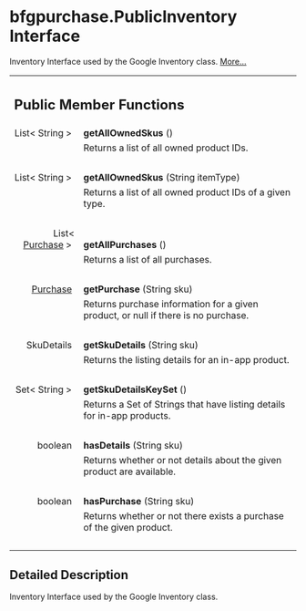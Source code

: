 # bfgpurchase.PublicInventory Interface 

<div class="contents">Inventory Interface used by the Google Inventory class.    <a href="interfacecom_1_1bigfishgames_1_1bfglib_1_1bfgpurchase_1_1_public_inventory.html#details">More...</a><table class="memberdecls"><tr class="heading"><td colspan="2"><h2 class="groupheader"><a id="pub-methods" name="pub-methods"></a> Public Member Functions</h2></td></tr><tr class="memitem:afb1ff762b60d160cd8ea7cbfa63d66c4"><td class="memItemLeft" align="right" valign="top"><a id="afb1ff762b60d160cd8ea7cbfa63d66c4" name="afb1ff762b60d160cd8ea7cbfa63d66c4"></a> List&lt; String &gt;&#160;</td><td class="memItemRight" valign="bottom"><b>getAllOwnedSkus</b> ()</td></tr><tr class="memdesc:afb1ff762b60d160cd8ea7cbfa63d66c4"><td class="mdescLeft">&#160;</td><td class="mdescRight">Returns a list of all owned product IDs. <br /></td></tr><tr class="separator:afb1ff762b60d160cd8ea7cbfa63d66c4"><td class="memSeparator" colspan="2">&#160;</td></tr><tr class="memitem:a4ca8453af3d983e951ee55a835f9ed1d"><td class="memItemLeft" align="right" valign="top"><a id="a4ca8453af3d983e951ee55a835f9ed1d" name="a4ca8453af3d983e951ee55a835f9ed1d"></a> List&lt; String &gt;&#160;</td><td class="memItemRight" valign="bottom"><b>getAllOwnedSkus</b> (String itemType)</td></tr><tr class="memdesc:a4ca8453af3d983e951ee55a835f9ed1d"><td class="mdescLeft">&#160;</td><td class="mdescRight">Returns a list of all owned product IDs of a given type. <br /></td></tr><tr class="separator:a4ca8453af3d983e951ee55a835f9ed1d"><td class="memSeparator" colspan="2">&#160;</td></tr><tr class="memitem:a95a812ffac257ae2be7d132f355436da"><td class="memItemLeft" align="right" valign="top"><a id="a95a812ffac257ae2be7d132f355436da" name="a95a812ffac257ae2be7d132f355436da"></a> List&lt; <a class="el" href="classcom_1_1bigfishgames_1_1bfglib_1_1bfgpurchase_1_1_purchase.html">Purchase</a> &gt;&#160;</td><td class="memItemRight" valign="bottom"><b>getAllPurchases</b> ()</td></tr><tr class="memdesc:a95a812ffac257ae2be7d132f355436da"><td class="mdescLeft">&#160;</td><td class="mdescRight">Returns a list of all purchases. <br /></td></tr><tr class="separator:a95a812ffac257ae2be7d132f355436da"><td class="memSeparator" colspan="2">&#160;</td></tr><tr class="memitem:a570af7de038b55c75732c757e6d00669"><td class="memItemLeft" align="right" valign="top"><a id="a570af7de038b55c75732c757e6d00669" name="a570af7de038b55c75732c757e6d00669"></a><a class="el" href="classcom_1_1bigfishgames_1_1bfglib_1_1bfgpurchase_1_1_purchase.html">Purchase</a>&#160;</td><td class="memItemRight" valign="bottom"><b>getPurchase</b> (String sku)</td></tr><tr class="memdesc:a570af7de038b55c75732c757e6d00669"><td class="mdescLeft">&#160;</td><td class="mdescRight">Returns purchase information for a given product, or null if there is no purchase. <br /></td></tr><tr class="separator:a570af7de038b55c75732c757e6d00669"><td class="memSeparator" colspan="2">&#160;</td></tr><tr class="memitem:a8f9ccb1a8265bd221a84fc2ff48ac085"><td class="memItemLeft" align="right" valign="top"><a id="a8f9ccb1a8265bd221a84fc2ff48ac085" name="a8f9ccb1a8265bd221a84fc2ff48ac085"></a> SkuDetails&#160;</td><td class="memItemRight" valign="bottom"><b>getSkuDetails</b> (String sku)</td></tr><tr class="memdesc:a8f9ccb1a8265bd221a84fc2ff48ac085"><td class="mdescLeft">&#160;</td><td class="mdescRight">Returns the listing details for an in-app product. <br /></td></tr><tr class="separator:a8f9ccb1a8265bd221a84fc2ff48ac085"><td class="memSeparator" colspan="2">&#160;</td></tr><tr class="memitem:a02a0b90acc7310c7402538a4ef0c348e"><td class="memItemLeft" align="right" valign="top"><a id="a02a0b90acc7310c7402538a4ef0c348e" name="a02a0b90acc7310c7402538a4ef0c348e"></a> Set&lt; String &gt;&#160;</td><td class="memItemRight" valign="bottom"><b>getSkuDetailsKeySet</b> ()</td></tr><tr class="memdesc:a02a0b90acc7310c7402538a4ef0c348e"><td class="mdescLeft">&#160;</td><td class="mdescRight">Returns a Set of Strings that have listing details for in-app products. <br /></td></tr><tr class="separator:a02a0b90acc7310c7402538a4ef0c348e"><td class="memSeparator" colspan="2">&#160;</td></tr><tr class="memitem:a12fa909de6fd6a0dc512620cafefba57"><td class="memItemLeft" align="right" valign="top"><a id="a12fa909de6fd6a0dc512620cafefba57" name="a12fa909de6fd6a0dc512620cafefba57"></a> boolean&#160;</td><td class="memItemRight" valign="bottom"><b>hasDetails</b> (String sku)</td></tr><tr class="memdesc:a12fa909de6fd6a0dc512620cafefba57"><td class="mdescLeft">&#160;</td><td class="mdescRight">Returns whether or not details about the given product are available. <br /></td></tr><tr class="separator:a12fa909de6fd6a0dc512620cafefba57"><td class="memSeparator" colspan="2">&#160;</td></tr><tr class="memitem:a316aea252e03113a36bad76a5bb078b6"><td class="memItemLeft" align="right" valign="top"><a id="a316aea252e03113a36bad76a5bb078b6" name="a316aea252e03113a36bad76a5bb078b6"></a> boolean&#160;</td><td class="memItemRight" valign="bottom"><b>hasPurchase</b> (String sku)</td></tr><tr class="memdesc:a316aea252e03113a36bad76a5bb078b6"><td class="mdescLeft">&#160;</td><td class="mdescRight">Returns whether or not there exists a purchase of the given product. <br /></td></tr><tr class="separator:a316aea252e03113a36bad76a5bb078b6"><td class="memSeparator" colspan="2">&#160;</td></tr></table><a name="details" id="details"></a><h2 class="groupheader">Detailed Description</h2><div class="textblock">Inventory Interface used by the Google Inventory class. </div></div> 

